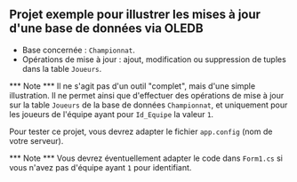 ## Projet exemple pour illustrer les mises à jour d'une base de données via OLEDB

* Base concernée : `Championnat`.
* Opérations de mise à jour : ajout, modification ou suppression de tuples dans la table `Joueurs`.

*** Note *** Il ne s'agit pas d'un outil "complet", mais d'une simple illustration. Il ne permet ainsi que d'effectuer des opérations de mise à jour sur la table `Joueurs` de la base de données `Championnat`, et uniquement pour les joueurs de l'équipe ayant pour `Id_Equipe` la valeur `1`.

Pour tester ce projet, vous devrez adapter le fichier `app.config` (nom de votre serveur).

*** Note *** Vous devrez éventuellement adapter le code dans `Form1.cs` si vous n'avez pas d'équipe ayant `1` pour identifiant.
